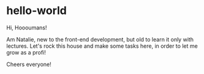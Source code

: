 # hello-world

Hi, Hoooumans!

Am Natalie, new to the front-end development, but old to learn it only with lectures.
Let's rock this house and make some tasks here, in order to let me grow as a profi!

Cheers everyone!
